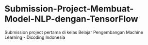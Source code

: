 # Submission-Project-Membuat-Model-NLP-dengan-TensorFlow
Submission project pertama di kelas Belajar Pengembangan Machine Learning - Dicoding Indonesia
